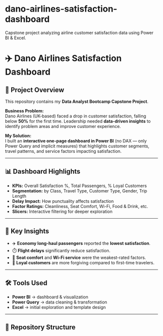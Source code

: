 # dano-airlines-satisfaction-dashboard
Capstone project analyzing airline customer satisfaction data using Power BI &amp; Excel.
# ✈️ Dano Airlines Satisfaction Dashboard  

## 📌 Project Overview  
This repository contains my **Data Analyst Bootcamp Capstone Project**.  

**Business Problem:**  
Dano Airlines (UK-based) faced a drop in customer satisfaction, falling below **50%** for the first time. Leadership needed **data-driven insights** to identify problem areas and improve customer experience.  

**My Solution:**  
I built an **interactive one-page dashboard in Power BI** (no DAX — only Power Query and implicit measures) that highlights customer segments, travel patterns, and service factors impacting satisfaction.  

---

## 📊 Dashboard Highlights  
- **KPIs:** Overall Satisfaction %, Total Passengers, % Loyal Customers  
- **Segmentation:** by Class, Travel Type, Customer Type, Gender, Trip Length  
- **Delay Impact:** How punctuality affects satisfaction  
- **Factor Ratings:** Cleanliness, Seat Comfort, Wi-Fi, Food & Drink, etc.  
- **Slicers:** Interactive filtering for deeper exploration  

---

## 🔑 Key Insights  
- ✈️ **Economy long-haul passengers** reported the **lowest satisfaction**.  
- ⏱️ **Flight delays** significantly reduce satisfaction.  
- 💺 **Seat comfort** and **Wi-Fi service** were the weakest-rated factors.  
- 🤝 **Loyal customers** are more forgiving compared to first-time travelers.  

---

## 🛠️ Tools Used  
- **Power BI** → dashboard & visualization  
- **Power Query** → data cleaning & transformation  
- **Excel** → initial exploration and template design  

---

## 📂 Repository Structure  
